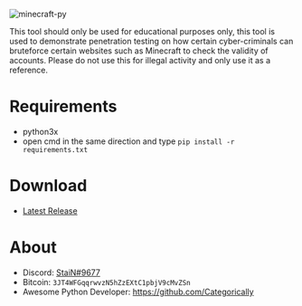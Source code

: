 ![minecraft-py](https://user-images.githubusercontent.com/62406629/124016150-9d9d4500-d9e5-11eb-9103-6e7210200291.png)

This tool should only be used for educational purposes only, this tool is used to demonstrate penetration testing on how certain cyber-criminals can bruteforce certain websites such as Minecraft to check the validity of accounts. Please do not use this for illegal activity and only use it as a reference.

# Requirements
- python3x
- open cmd in the same direction and type
``pip install -r requirements.txt``

# Download
- [Latest Release](https://github.com/Stainpy/Minecraft-Py/releases/download/Minecraft-Py-v3.5/Minecraft-Py-v3.5.exe)

# About
- Discord: [StaiN#9677](https://discordapp.com/users/289106753277263872)
- Bitcoin: ``3JT4WFGqqrwvzN5hZzEXtC1pbjV9cMvZSn``
- Awesome Python Developer: https://github.com/Categorically
